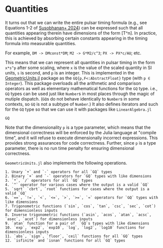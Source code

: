 # Quantities

It turns out that we can write the entire pulsar timing formula (e.g., see Equations 1-2 of 
[Susobhanan+ 2024](http://doi.org/10.3847/1538-4357/ad59f7)) can be expressed such that all
quantities appearing therein have dimensions of the form \[T^n\]. In practice, this is achieved
by absorbing certain constants appearing in the timing formula into measurable quantities.

For example, `DM -> DMconst*DM`; `M2 -> G*M2/c^3`; `PX -> PX*c/AU`; etc.

This means that we can represent all quantities in pulsar timing in the form `x*s^p` after some scaling,
where `x` is the value of the scaled quantity in SI units, `s` is second, and `p` is an
integer. This is implemented in the [GeometricUnits.jl](https://github.com/abhisrkckl/GeometricUnits.jl/)
package as the `GQ{p,F<:AbstractFloat}` type (with `p ∈ Integer`). This package overloads all the
arithmetic and comparison operators as well as elementary mathematical functions for the `GQ` type.
i.e., `GQ` types can be used just like `Number`s in most places through the magic of mutiple dispatch. 
(`GQ`s do not behave identically to `Number`s in some contexts, so `GQ` is not a subtype of `Number`.)
It also defines iterators and such for the `GQ` type so that we can use it with packages like
`LinearAlgebra.jl`

```@docs
GQ
```

Note that the dimensionality `p` is a type parameter, which means that the dimensional correctness will
be enforced by the Julia language at "compile time", and it will refuse to execute dimensionally 
incorrect expressions. This provides strong assurances for code correctness. Further, since `p` is 
a type parameter, there is no run time penalty for ensuring dimensional correctness.

`GeometricUnits.jl` also implements the following operations.

    1. Unary `+` and `-` operators for all `GQ` types
    2. Binary `+` and `-` operators for `GQ` types with like dimensions
    3. `*`, `/` operators for all `GQ` types
    4. `^` operator for various cases where the output is a valid `GQ`
    5. `sqrt` `cbrt`, `root` functions for cases where the output is a valid `GQ`
    6. `==`, `!=`, `<`, `<=`, `>`, `>=`, `≈` operators for `GQ` types with like dimensions
    7. Trigonometric functions (`sin`, `cos`, `tan`, `csc`, `sec`, `cot`) for dimensionless inputs
    8. Inverse trigonometric functions (`asin`, `acos`, `atan`, `acsc`, `asec`, `acot`) for dimensionless inputs 
    9. `atan` function for a pair of  `GQ`s types with like dimensions
    10. `exp`, `exp2`, `exp10`, `log`, `log2`, `log10` functions for dimensionless inputs
    11. `abs`, `sign`, `floor`, `ceil` functions for all `GQ` types
    12. `isfinite` and `isnan` functions for all `GQ` types